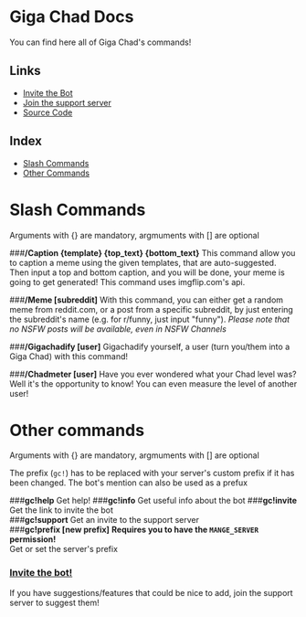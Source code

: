 # Giga Chad Docs

You can find here all of Giga Chad's commands!

## Links

* [Invite the Bot](https://gigachad-bot.xyz)
* [Join the support server](https://gigachad-bot.xyz)
* [Source Code](https://github.com/gigachad-bot)


## Index

* [Slash Commands]()
* [Other Commands]()

# Slash Commands
Arguments with {}  are mandatory, argmuments with [] are optional

###**/Caption {template} {top_text} {bottom_text}**
This command allow  you to caption a meme using the given templates, that are auto-suggested. Then input a top  and bottom
caption, and you will be done, your meme is going to get generated! This command uses imgflip.com's api.

###**/Meme [subreddit]**
With this command, you can either get a random meme from reddit.com,  or a post from a specific subreddit, by just 
entering the subreddit's name (e.g. for r/funny, just input "funny"). 
*Please note that no NSFW posts will be available, even in NSFW Channels*

###**/Gigachadify [user]**
Gigachadify yourself, a user (turn you/them into a Giga Chad) with this command!

###**/Chadmeter [user]**
Have you ever wondered what your Chad level was? Well it's the opportunity to know! You can even measure the level of another user!

# Other commands
Arguments with {}  are mandatory, argmuments with [] are optional

The prefix (`gc!`) has to be replaced with your server's custom prefix if it has been changed. The bot's mention can 
also be used as a prefux

###**gc!help** 
Get help!
###**gc!info** 
Get useful info about the bot
###**gc!invite** 
Get the link to invite the bot</br>
###**gc!support** 
Get an invite to the support server</br>
###**gc!prefix [new prefix]** 
**Requires you to have the `MANGE_SERVER` permission!**<br>
Get or set the server's prefix

###  [Invite the bot!](https://discord.com/api/oauth2/authorize?client_id=843550872293867570&permissions=67584&scope=bot%20applications.commands)

If you have suggestions/features that could be nice to add, join the support server to suggest them!


